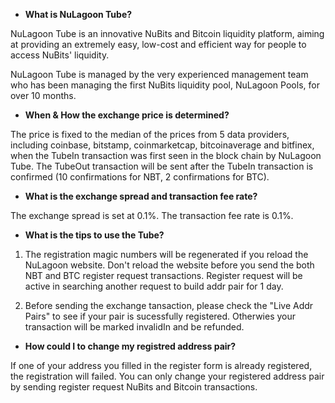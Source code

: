 - **What is NuLagoon Tube?**

NuLagoon Tube is an innovative NuBits and Bitcoin liquidity platform, aiming at providing an extremely easy, low-cost and efficient way for people to access NuBits' liquidity.

NuLagoon Tube is managed by the very experienced management team who has been managing the first NuBits liquidity pool, NuLagoon Pools, for over 10 months. 

- **When & How the exchange price is determined?**

The price is fixed to the median of the prices from 5 data providers, including coinbase, bitstamp, coinmarketcap, bitcoinaverage and bitfinex, when the TubeIn transaction was first seen in the block chain by NuLagoon Tube. The TubeOut transaction will be sent after the TubeIn transaction is confirmed (10 confirmations for NBT, 2 confirmations for BTC).

- **What is the exchange spread and transaction fee rate?**

The exchange spread is set at 0.1%. The transaction fee rate is 0.1%.

- **What is the tips to use the Tube?**

1. The registration magic numbers will be regenerated if you reload the NuLagoon website. Don't reload the website before you send the both NBT and BTC register request transactions. Register request will be active in searching another request to build addr pair for 1 day.

2. Before sending the exchange tansaction, please check the "Live Addr Pairs" to see if your pair is sucessfully registered. Otherwies your transaction will be marked invalidIn and be refunded.


- **How could I to change my registred address pair?**

If one of your address you filled in the register form is already registered, the registration will failed. You can only change your registered address pair by sending register request NuBits and Bitcoin transactions.